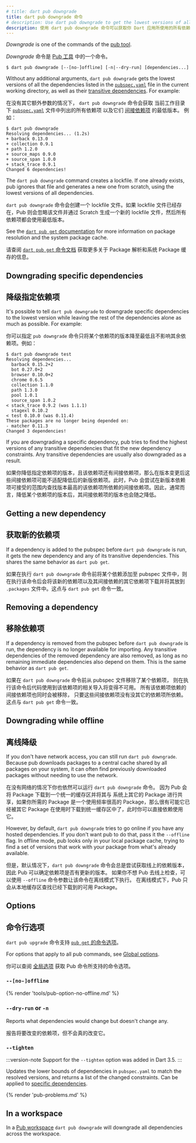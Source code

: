 ```yaml
---
# title: dart pub downgrade
title: dart pub downgrade 命令
# description: Use dart pub downgrade to get the lowest versions of all dependencies used by your Dart application.
description: 使用 dart pub downgrade 命令可以获取你 Dart 应用所使用的所有依赖项的最低版本。
---
```


_Downgrade_ is one of the commands of the [pub tool](/tools/pub/cmd).

_Downgrade_ 命令是 [Pub 工具](/tools/pub/cmd) 中的一个命令。

```plaintext
$ dart pub downgrade [--[no-]offline] [-n|--dry-run] [dependencies...] 
```

Without any additional arguments, `dart pub downgrade` gets the lowest versions of
all the dependencies listed in the [`pubspec.yaml`](/tools/pub/pubspec) file
in the current working directory, as well as their [transitive
dependencies](/tools/pub/glossary#transitive-dependency).
For example:

在没有其它额外参数的情况下，
`dart pub downgrade` 命令会获取
当前工作目录下 [`pubspec.yaml`](/tools/pub/pubspec) 文件中列出的所有依赖项
以及它们 [间接依赖项](/tools/pub/glossary#transitive-dependency) 的最低版本。
例如：

```console
$ dart pub downgrade
Resolving dependencies... (1.2s)
+ barback 0.13.0
+ collection 0.9.1
+ path 1.2.0
+ source_maps 0.9.0
+ source_span 1.0.0
+ stack_trace 0.9.1
Changed 6 dependencies!
```

The `dart pub downgrade` command creates a lockfile. If one already exists,
pub ignores that file and generates a new one from scratch, using the lowest
versions of all dependencies.

`dart pub downgrade` 命令会创建一个 lockfile 文件。如果 lockfile 文件已经存在，Pub 则会忽略该文件并通过 Scratch 生成一个新的 lockfile 文件，然后所有依赖项都会使用最低版本。

See the [`dart pub get` documentation](/tools/pub/cmd/pub-get) for more information
on package resolution and the system package cache.

请查阅 [`dart pub get` 命令文档](/tools/pub/cmd/pub-get) 获取更多关于 Package 解析和系统 Package 缓存的信息。

## Downgrading specific dependencies

## 降级指定依赖项

It's possible to tell `dart pub downgrade` to downgrade specific dependencies to the
lowest version while leaving the rest of the dependencies alone as much as
possible. For example:

你可以指定 `pub downgrade` 命令只将某个依赖项的版本降至最低且不影响其余依赖项。例如：

```console
$ dart pub downgrade test
Resolving dependencies...
  barback 0.15.2+2
  bot 0.27.0+2
  browser 0.10.0+2
  chrome 0.6.5
  collection 1.1.0
  path 1.3.0
  pool 1.0.1
  source_span 1.0.2
< stack_trace 0.9.2 (was 1.1.1)
  stagexl 0.10.2
< test 0.10.0 (was 0.11.4)
These packages are no longer being depended on:
- matcher 0.11.3
Changed 3 dependencies!
```

If you are downgrading a specific dependency, pub tries to find the
highest versions of any transitive dependencies that fit the new dependency
constraints. Any transitive dependencies are usually also downgraded
as a result.

如果你降低指定依赖项的版本，且该依赖项还有间接依赖项，那么在版本变更后这些间接依赖项可能不适配降低后的新版依赖项。此时，Pub 会尝试在新版本依赖项可接受的范围内查找版本最高的该依赖项所依赖的间接依赖项。因此，通常而言，降低某个依赖项的版本后，其间接依赖项的版本也会随之降低。

## Getting a new dependency

## 获取新的依赖项

If a dependency is added to the pubspec before `dart pub downgrade` is run,
it gets the new dependency and any of its transitive dependencies.
This shares the same behavior as `dart pub get`.

如果在执行 `dart pub downgrade` 命令前将某个依赖添加至 pubspec 文件中，则在执行该命令后会将该新的依赖项以及其间接依赖的其它依赖项下载并将其放到 `.packages` 文件中。这点与 `dart pub get` 命令一致。

## Removing a dependency

## 移除依赖项

If a dependency is removed from the pubspec before `dart pub downgrade` is run,
the dependency is no longer available for importing.
Any transitive dependencies of the removed dependency are also removed,
as long as no remaining immediate dependencies also depend on them.
This is the same behavior as `dart pub get`.

如果在 `dart pub downgrade` 命令前从 pubspec 文件移除了某个依赖项，
则在执行该命令后代码使用到该依赖项的相关导入将变得不可用。
所有该依赖项依赖的间接依赖项也同时会被移除，
只要这些间接依赖项没有没其它的依赖项所依赖。
这点与 `dart pub get` 命令一致。

## Downgrading while offline

## 离线降级

If you don't have network access, you can still run `dart pub downgrade`.
Because pub downloads packages to a central cache shared by all packages
on your system, it can often find previously downloaded packages
without needing to use the network.

在没有网络的情况下你也依然可以运行 `dart pub downgrade` 命令。
因为 Pub 会将 Package 下载到一个统一的缓存区并将其与
系统上其它的 Package 进行共享，如果你所需的 Package
是一个使用频率很高的 Package，那么很有可能它已经被其它
Package 在使用时下载到统一缓存区中了，此时你可以直接依赖使用它。

However, by default, `dart pub downgrade` tries to go online if you
have any hosted dependencies.
If you don't want pub to do that, pass it the `--offline` flag.
In offline mode, pub looks only in your local package cache,
trying to find a set of versions that work with your package from what's already
available.

但是，默认情况下，`dart pub downgrade` 命令会总是尝试获取线上的依赖版本，
因此 Pub 可以确定依赖项是否有更新的版本。
如果你不想 Pub 去线上检查，可以使用 `--offline` 命令参数让该命令在离线模式下执行。
在离线模式下，Pub 只会从本地缓存区查找已经下载到的可用 Package。

## Options

## 命令行选项

`dart pub upgrade` 命令支持 [`pub get` 的命令选项](/tools/pub/cmd/pub-get#options)。

For options that apply to all pub commands, see
[Global options](/tools/pub/cmd#global-options).

你可以查阅 [全局选项](/tools/pub/cmd#global-options) 获取 Pub 命令所支持的命令选项。

### `--[no-]offline`

{% render 'tools/pub-option-no-offline.md' %}

### `--dry-run` or `-n`

Reports what dependencies would change but doesn't change any.

报告将要改变的依赖项，但不会真的改变它。

### `--tighten`

:::version-note
Support for the `--tighten` option was added in Dart 3.5.
:::

Updates the lower bounds of dependencies in `pubspec.yaml` to match the
resolved versions, and returns a list of the changed constraints. 
Can be applied to [specific dependencies](#downgrading-specific-dependencies).

{% render 'pub-problems.md' %}

## In a workspace

In a [Pub workspace](/tools/pub/workspaces) `dart pub downgrade` will
downgrade all dependencies across the workspace.